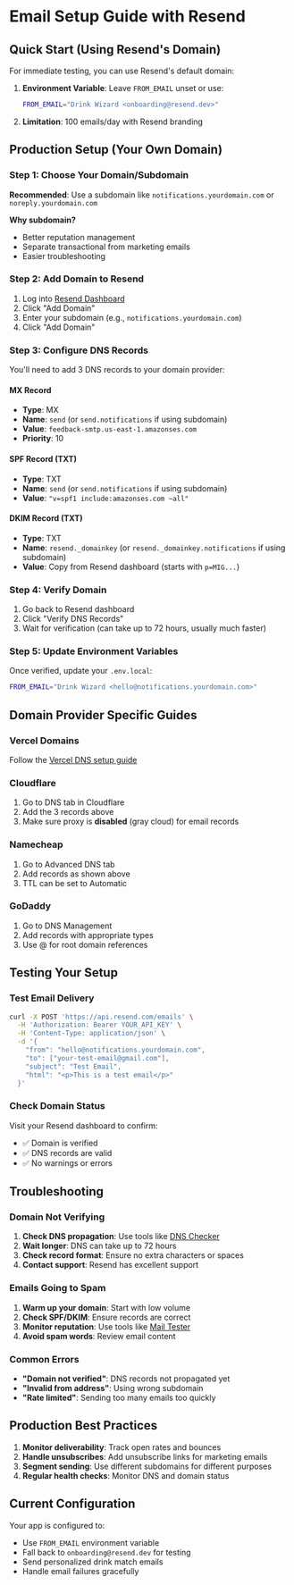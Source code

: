 # Email Setup Guide with Resend

## Quick Start (Using Resend's Domain)

For immediate testing, you can use Resend's default domain:

1. **Environment Variable**: Leave `FROM_EMAIL` unset or use:
   ```bash
   FROM_EMAIL="Drink Wizard <onboarding@resend.dev>"
   ```

2. **Limitation**: 100 emails/day with Resend branding

## Production Setup (Your Own Domain)

### Step 1: Choose Your Domain/Subdomain

**Recommended**: Use a subdomain like `notifications.yourdomain.com` or `noreply.yourdomain.com`

**Why subdomain?**
- Better reputation management
- Separate transactional from marketing emails
- Easier troubleshooting

### Step 2: Add Domain to Resend

1. Log into [Resend Dashboard](https://resend.com/domains)
2. Click "Add Domain"
3. Enter your subdomain (e.g., `notifications.yourdomain.com`)
4. Click "Add Domain"

### Step 3: Configure DNS Records

You'll need to add 3 DNS records to your domain provider:

#### MX Record
- **Type**: MX
- **Name**: `send` (or `send.notifications` if using subdomain)
- **Value**: `feedback-smtp.us-east-1.amazonses.com`
- **Priority**: 10

#### SPF Record (TXT)
- **Type**: TXT
- **Name**: `send` (or `send.notifications` if using subdomain)  
- **Value**: `"v=spf1 include:amazonses.com ~all"`

#### DKIM Record (TXT)
- **Type**: TXT
- **Name**: `resend._domainkey` (or `resend._domainkey.notifications` if using subdomain)
- **Value**: Copy from Resend dashboard (starts with `p=MIG...`)

### Step 4: Verify Domain

1. Go back to Resend dashboard
2. Click "Verify DNS Records"
3. Wait for verification (can take up to 72 hours, usually much faster)

### Step 5: Update Environment Variables

Once verified, update your `.env.local`:

```bash
FROM_EMAIL="Drink Wizard <hello@notifications.yourdomain.com>"
```

## Domain Provider Specific Guides

### Vercel Domains
Follow the [Vercel DNS setup guide](https://resend.com/docs/knowledge-base/dns-guides/vercel)

### Cloudflare
1. Go to DNS tab in Cloudflare
2. Add the 3 records above
3. Make sure proxy is **disabled** (gray cloud) for email records

### Namecheap
1. Go to Advanced DNS tab
2. Add records as shown above
3. TTL can be set to Automatic

### GoDaddy
1. Go to DNS Management
2. Add records with appropriate types
3. Use @ for root domain references

## Testing Your Setup

### Test Email Delivery

```bash
curl -X POST 'https://api.resend.com/emails' \
  -H 'Authorization: Bearer YOUR_API_KEY' \
  -H 'Content-Type: application/json' \
  -d '{
    "from": "hello@notifications.yourdomain.com",
    "to": ["your-test-email@gmail.com"],
    "subject": "Test Email",
    "html": "<p>This is a test email</p>"
  }'
```

### Check Domain Status

Visit your Resend dashboard to confirm:
- ✅ Domain is verified
- ✅ DNS records are valid
- ✅ No warnings or errors

## Troubleshooting

### Domain Not Verifying

1. **Check DNS propagation**: Use tools like [DNS Checker](https://dnschecker.org/)
2. **Wait longer**: DNS can take up to 72 hours
3. **Check record format**: Ensure no extra characters or spaces
4. **Contact support**: Resend has excellent support

### Emails Going to Spam

1. **Warm up your domain**: Start with low volume
2. **Check SPF/DKIM**: Ensure records are correct
3. **Monitor reputation**: Use tools like [Mail Tester](https://www.mail-tester.com/)
4. **Avoid spam words**: Review email content

### Common Errors

- **"Domain not verified"**: DNS records not propagated yet
- **"Invalid from address"**: Using wrong subdomain
- **"Rate limited"**: Sending too many emails too quickly

## Production Best Practices

1. **Monitor deliverability**: Track open rates and bounces
2. **Handle unsubscribes**: Add unsubscribe links for marketing emails
3. **Segment sending**: Use different subdomains for different purposes
4. **Regular health checks**: Monitor DNS and domain status

## Current Configuration

Your app is configured to:
- Use `FROM_EMAIL` environment variable
- Fall back to `onboarding@resend.dev` for testing
- Send personalized drink match emails
- Handle email failures gracefully